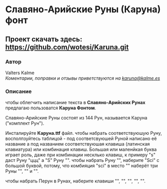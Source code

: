 # Славяно-Арийские Руны (Каруна) фонт
## Проект скачать здесь: https://github.com/wotesi/Karuna.git
### Автор
Valters Kalme  
*Коментарии, поправки и отзывы приветствуются на karuna@kalme.es*
### Описание
чтобы облегчить написание текста в **Славяно-Арийских Рунах** предлагаю пользоватся **Каруна Фонтом**.

Славяно-Арийские Руны состоят из 144 Рун, называется Каруна ("комплект Рун").

Инсталируйте **Каруна.ttf** файл.
чтобы набрать соответствуюшую Руну, восполпзуйтесь таблицой - под соответсвуюшей Руной написано её название а под названием
соответствуюшая клавиша (латинская клавиатура) или комбинация клавиш. Большая или маленйкая буква играет роль, даже при комбинации
несклько клавиш, к примеру "s" даст Руну "ццц" а "S" Руну "". чтобы набрать Руну "", наберите "Sci" с большой буквой, потому, что
комбияция "sci" в место "" наберёт три Руны "", "" и "".

чтобы набрать Перун в Рунах, наберите клавиши "", "", "", "", "".
